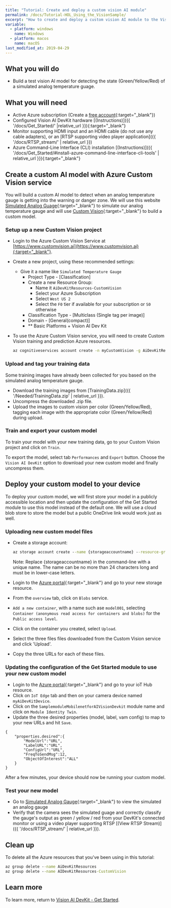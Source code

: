 ```yaml
---
title: "Tutorial: Create and deploy a custom vision AI module"
permalink: /docs/Tutorial-HOL_Using_the_VisionSample/
excerpt: "How to create and deploy a custom vision AI module to the Vision AI DevKit."
variable:
  - platform: windows
    name: Windows
  - platform: macos
    name: macOS
last_modified_at: 2019-04-29
---
```


## What you will do

- Build a test vision AI model for detecting the state (Green/Yellow/Red) of a simulated analog temperature guage.

## What you will need

- Active Azure subscription (Create a [free account](https://azure.microsoft.com/free/?WT.mc_id=A261C142F.){:target="_blank"})
- Configured Vision AI DevKit hardware [(Instructions)]({{ '/docs/Get_Started/' |relative_url }}){:target="_blank"}
- Monitor supporting HDMI input and an HDMI cable (do not use any cable adapters), or an [RTSP supporting video player application]({{ '/docs/RTSP_stream/' | relative_url }})
- Azure Command-Line Interface (CLI) installation [(Instructions)]({{ '/docs/Get_Started/#install-azure-command-line-interface-cli-tools' | relative_url }}){:target="_blank"}

## Create a custom AI model with Azure Custom Vision service

You will build a custom AI model to detect when an analog temperature gauge is getting into the warning or danger zone. We will use this website [Simulated Analog Guage](https://htmlpreview.github.io/?https://github.com/ebertrams/simulated-gauge/blob/master/SimulatedAnalogGauge.html){:target="_blank"} to simulate our analog temperature gauge and will use [Custom Vision](https://www.customvision.ai/){:target="_blank"} to build a custom model.

### Setup up a new Custom Vision project

- Login to the Azure Custom Vision Service at [https://www.customvision.ai](https://www.customvision.ai){:target="_blank"}.

- Create a new project, using these recommended settings:

  - Give it a name like `Simulated Temperature Gauge`
    - Project Type - [Classification]
    - Create a new Resource Group:
        - Name it `AiDevKitResources-CustomVision`
        - Select your Azure Subscription
        - Select `West US 2`
        - Select the `F0` tier if available for your subscription or `S0` otherwise
    - Classification Type - [Multiclass (Single tag per image)]
    - Domain - [General(compact)]
    - ** Basic Platforms + Vision AI Dev Kit

- To use the Azure Custom Vision service, you will need to create Custom Vision training and prediction Azure resources.

    ```cmd
    az cognitiveservices account create -n myCustomVision -g AiDevKitResources --kind CustomVision --sku F0 -l westus2 --yes
    ```

### Upload and tag your training data

Some training images have already been collected for you based on the simulated analog temperature gauge.

- Download the training images from [TrainingData.zip]({{ '/Needed/TrainingData.zip' | relative_url }}).
- Uncompress the downloaded .zip file.
- Upload the images to custom vision per color (Green/Yellow/Red), tagging each image with the appropriate color (Green/Yellow/Red) during upload.

### Train and export your custom model

To train your model with your new training data, go to your Custom Vision project and click on `Train`.

To export the model, select tab `Performances` and `Export` button. Choose the `Vision AI DevKit` option to download your new custom model and finally uncompress them.

## Deploy your custom model to your device

To deploy your custom model, we will first store your model in a publicly accessible location and then update the configuration of the Get Started module to use this model instead of the default one. We will use a cloud blob store to store the model but a public OneDrive link would work just as well.

### Uploading new custom model files

- Create a storage account:

    ```cmd
    az storage account create --name {storageaccountname} --resource-group AiDevKitResources --location westus --sku Standard_LRS --kind StorageV2
    ```

    Note: Replace {storageaccountname} in the command-line with a unique name. The name can be no more than 24 characters long and must be in lower-case letters.

- Login to the [Azure portal](http://portal.azure.com){:target="_blank"} and go to your new storage resource.
- From the `overview` tab, click on `Blobs` service.
- `Add a new container`, with a name such ase `model001`, selecting `Container (anonymous read access for containers and blobs)` for the `Public access level`.

- Click on the container you created, select `Upload`.
- Select the three files files downloaded from the Custom Vision service and click 'Upload'.
- Copy the three URLs for each of these files.

### Updating the configuration of the Get Started module to use your new custom model

- Login to the [Azure portal](http://portal.azure.com){:target="_blank"} and go to your ioT Hub resource.
- Click on `IoT Edge` tab and then on your camera device named `myAiDevKitDevice`.
- Click on the `SamplemoduleMobilenetforAIVisionDevkit` module name and click on `Module Identity Twin`.
- Update the three desired properties (model, label, vam config) to map to your new URLs and hit `Save`.

```terminal
{
    "properties.desired":{
        "ModelUrl":"URL",
        "LabelURL":"URL",
        "ConfigUrl":"URL",
        "FreqToSendMsg":12,
        "ObjectOfInterest":"ALL"
    }
}
```

After a few minutes, your device should now be running your custom model.

### Test your new model

- Go to [Simulated Analog Gauge](https://htmlpreview.github.io/?https://github.com/ebertrams/simulated-gauge/blob/master/SimulatedAnalogGauge.html){:target="_blank"} to view the simulated an analog gauge
- Verify that the camera sees the simulated guage and correctly classify the gauge's output as green / yellow / red from your DevKit's connected monitor or using a video player supporting RTSP [(View RTSP Stream)]({{ '/docs/RTSP_stream/' | relative_url }}).

## Clean up

To delete all the Azure resources that you've been using in this tutorial:

```cmd
az group delete --name AiDevKitResources
az group delete --name AIDevKitResources-CustomVision
```

## Learn more

To learn more, return to [Vision AI DevKit - Get Started](https://azure.github.io/Vision-AI-DevKit-Pages/docs/Get_Started/).
